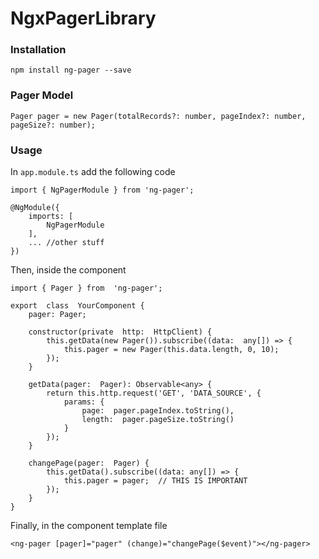 
# NgxPagerLibrary
  
### Installation
	npm install ng-pager --save

 
### Pager Model
    Pager pager = new Pager(totalRecords?: number, pageIndex?: number, pageSize?: number);

### Usage

In `app.module.ts` add the following code

    import { NgPagerModule } from 'ng-pager';
    
    @NgModule({
    	imports: [
    		NgPagerModule
    	],
    	... //other stuff
    })

Then, inside the component

    import { Pager } from  'ng-pager';
    
    export  class  YourComponent {
    	pager: Pager;

		constructor(private  http:  HttpClient) {
	    	this.getData(new Pager()).subscribe((data:  any[]) => {
				this.pager = new Pager(this.data.length, 0, 10);
			});
		}

		getData(pager:  Pager): Observable<any> {
			return this.http.request('GET', 'DATA_SOURCE', {
				params: {
					page:  pager.pageIndex.toString(),
					length:  pager.pageSize.toString()
				}
			});
		}

		changePage(pager:  Pager) {
			this.getData().subscribe((data: any[]) => {
				this.pager = pager;  // THIS IS IMPORTANT
			});
		}
    }

Finally, in the component template file

    <ng-pager [pager]="pager" (change)="changePage($event)"></ng-pager>

